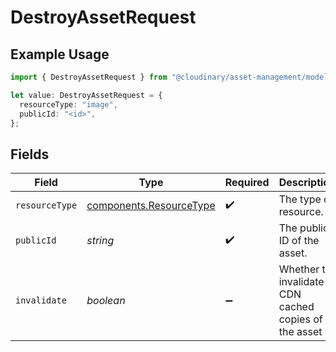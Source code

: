 # DestroyAssetRequest

## Example Usage

```typescript
import { DestroyAssetRequest } from "@cloudinary/asset-management/models/operations";

let value: DestroyAssetRequest = {
  resourceType: "image",
  publicId: "<id>",
};
```

## Fields

| Field                                                              | Type                                                               | Required                                                           | Description                                                        |
| ------------------------------------------------------------------ | ------------------------------------------------------------------ | ------------------------------------------------------------------ | ------------------------------------------------------------------ |
| `resourceType`                                                     | [components.ResourceType](../../models/components/resourcetype.md) | :heavy_check_mark:                                                 | The type of resource.                                              |
| `publicId`                                                         | *string*                                                           | :heavy_check_mark:                                                 | The public ID of the asset.                                        |
| `invalidate`                                                       | *boolean*                                                          | :heavy_minus_sign:                                                 | Whether to invalidate CDN cached copies of the asset               |